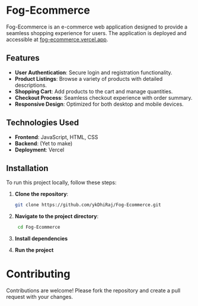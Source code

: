 # Fog-Ecommerce

Fog-Ecommerce is an e-commerce web application designed to provide a seamless shopping experience for users. The application is deployed and accessible at [fog-ecommerce.vercel.app](https://fog-ecommerce.vercel.app).

## Features

- **User Authentication**: Secure login and registration functionality.
- **Product Listings**: Browse a variety of products with detailed descriptions.
- **Shopping Cart**: Add products to the cart and manage quantities.
- **Checkout Process**: Seamless checkout experience with order summary.
- **Responsive Design**: Optimized for both desktop and mobile devices.

## Technologies Used

- **Frontend**: JavaScript, HTML, CSS
- **Backend**: (Yet to make)
- **Deployment**: Vercel

## Installation

To run this project locally, follow these steps:

1. **Clone the repository**:

   ```bash
   git clone https://github.com/ykDhiRaj/Fog-Ecommerce.git
   
2. **Navigate to the project directory**:
    ```bash
     cd Fog-Ecommerce
    
3. **Install dependencies**

4. **Run the project**

# Contributing

Contributions are welcome! Please fork the repository and create a pull request with your changes.
   
